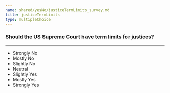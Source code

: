 ```yaml
---
name: shared/yesNo/justiceTermLimits_survey.md
title: justiceTermLimits
type: multipleChoice
---
```


### Should the US Supreme Court have term limits for justices?

---

- Strongly No
- Mostly No
- Slightly No
- Neutral
- Slightly Yes
- Mostly Yes
- Strongly Yes

